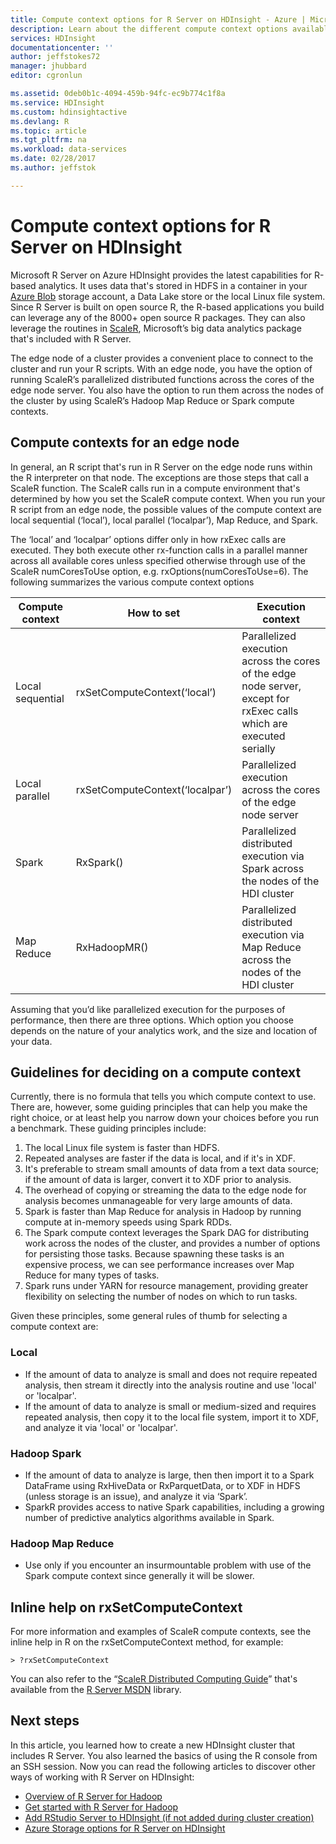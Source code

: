 ```yaml
---
title: Compute context options for R Server on HDInsight - Azure | Microsoft Docs
description: Learn about the different compute context options available to users with R Server on HDInsight 
services: HDInsight
documentationcenter: ''
author: jeffstokes72
manager: jhubbard
editor: cgronlun

ms.assetid: 0deb0b1c-4094-459b-94fc-ec9b774c1f8a
ms.service: HDInsight
ms.custom: hdinsightactive
ms.devlang: R
ms.topic: article
ms.tgt_pltfrm: na
ms.workload: data-services
ms.date: 02/28/2017
ms.author: jeffstok

---
```

# Compute context options for R Server on HDInsight
Microsoft R Server on Azure HDInsight provides the latest capabilities for R-based analytics. It uses data that's stored in HDFS in a container in your [Azure Blob](../storage/storage-introduction.md "Azure Blob storage") storage account, a Data Lake store or the local Linux file system. Since R Server is built on open source R, the R-based applications you build can leverage any of the 8000+ open source R packages. They can also leverage the routines in [ScaleR](http://www.revolutionanalytics.com/revolution-r-enterprise-scaler "Revolution Analytics ScaleR"), Microsoft’s big data analytics package that's included with R Server.  

The edge node of a cluster provides a convenient place to connect to the cluster and run your R scripts. With an edge node, you have the option of running ScaleR’s parallelized distributed functions across the cores of the edge node server. You also have the option to run them across the nodes of the cluster by using ScaleR’s Hadoop Map Reduce or Spark compute contexts.

## Compute contexts for an edge node
In general, an R script that's run in R Server on the edge node runs within the R interpreter on that node. The exceptions are those steps that call a ScaleR function. The ScaleR calls run in a compute environment that's determined by how you set the ScaleR compute context.  When you run your R script from an edge node, the possible values of the compute context are local sequential (‘local’), local parallel (‘localpar’), Map Reduce, and Spark.

The ‘local’ and ‘localpar’ options differ only in how rxExec calls are executed. They both execute other rx-function calls in a parallel manner across all available cores unless specified otherwise through use of the ScaleR numCoresToUse option, e.g. rxOptions(numCoresToUse=6). 
The following summarizes the various compute context options

| Compute context  | How to set                      | Execution context                        |
| ---------------- | ------------------------------- | ---------------------------------------- |
| Local sequential | rxSetComputeContext(‘local’)    | Parallelized execution across the cores of the edge node server, except for rxExec calls which are executed serially |
| Local parallel   | rxSetComputeContext(‘localpar’) | Parallelized execution across the cores of the edge node server |
| Spark            | RxSpark()                       | Parallelized distributed execution via Spark across the nodes of the HDI cluster |
| Map Reduce       | RxHadoopMR()                    | Parallelized distributed execution via Map Reduce across the nodes of the HDI cluster |

Assuming that you’d like parallelized execution for the purposes of performance, then there are three options. Which option you choose depends on the nature of your analytics work, and the size and location of your data.

## Guidelines for deciding on a compute context
Currently, there is no formula that tells you which compute context to use. There are, however, some guiding principles that can help you make the right choice, or at least help you narrow down your choices before you run a benchmark. These guiding principles include:

1. The local Linux file system is faster than HDFS.
2. Repeated analyses are faster if the data is local, and if it's in XDF.
3. It's preferable to stream small amounts of data from a text data source; if the amount of data is larger, convert it to XDF prior to analysis.
4. The overhead of copying or streaming the data to the edge node for analysis becomes unmanageable for very large amounts of data.
5. Spark is faster than Map Reduce for analysis in Hadoop by running compute at in-memory speeds using Spark RDDs.
6. The Spark compute context leverages the Spark DAG for distributing work across the nodes of the cluster, and provides a number of options for persisting those tasks. Because spawning these tasks is an expensive process, we can see performance increases over Map Reduce for many types of tasks.
7. Spark runs under YARN for resource management, providing greater flexibility on selecting the number of nodes on which to run tasks.

Given these principles, some general rules of thumb for selecting a compute context are:

### Local
* If the amount of data to analyze is small and does not require repeated analysis, then stream it directly into the analysis routine and use 'local' or 'localpar'.
* If the amount of data to analyze is small or medium-sized and requires repeated analysis, then copy it to the local file system, import it to XDF, and analyze it via 'local' or 'localpar'.

### Hadoop Spark
* If the amount of data to analyze is large, then then import it to a Spark DataFrame using RxHiveData or RxParquetData, or to XDF in HDFS (unless storage is an issue), and analyze it via ‘Spark’.
* SparkR provides access to native Spark capabilities, including a growing number of predictive analytics algorithms available in Spark.

### Hadoop Map Reduce
* Use only if you encounter an insurmountable problem with use of the Spark compute context since generally it will be slower.  

## Inline help on rxSetComputeContext
For more information and examples of ScaleR compute contexts, see the inline help in R on the rxSetComputeContext method, for example:

    > ?rxSetComputeContext

You can also refer to the “[ScaleR Distributed Computing Guide](https://msdn.microsoft.com/microsoft-r/scaler-distributed-computing)” that's available from the [R Server MSDN](https://msdn.microsoft.com/library/mt674634.aspx "R Server on MSDN") library.

## Next steps
In this article, you learned how to create a new HDInsight cluster that includes R Server. You also learned the basics of using the R console from an SSH session. Now you can read the following articles to discover other ways of working with R Server on HDInsight:

* [Overview of R Server for Hadoop](hdinsight-hadoop-r-server-overview.md)
* [Get started with R Server for Hadoop](hdinsight-hadoop-r-server-get-started.md)
* [Add RStudio Server to HDInsight (if not added during cluster creation)](hdinsight-hadoop-r-server-install-r-studio.md)
* [Azure Storage options for R Server on HDInsight](hdinsight-hadoop-r-server-storage.md)

